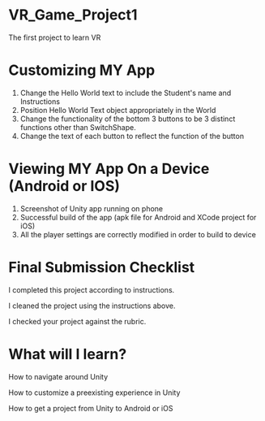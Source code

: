 # VR_Game_Project1
The first project to learn VR

Customizing MY App
===============================================================================
1. Change the Hello World text to include the Student's name and Instructions
2. Position Hello World Text object appropriately in the World
3. Change the functionality of the bottom 3 buttons to be 3 distinct functions other than SwitchShape.
4. Change the text of each button to reflect the function of the button

Viewing MY App On a Device (Android or IOS)
=================================================================================

1. Screenshot of Unity app running on phone
2. Successful build of the app (apk file for Android and XCode project for iOS)
3. All the player settings are correctly modified in order to build to device

Final Submission Checklist
===================================================
I completed this project according to instructions.

I cleaned the project using the instructions above.

I checked your project against the rubric.



What will I learn?
=================================================
How to navigate around Unity

How to customize a preexisting experience in Unity

How to get a project from Unity to Android or iOS
